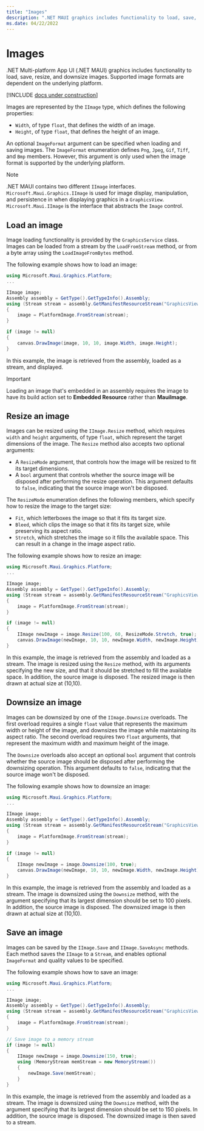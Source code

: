 ```yaml
---
title: "Images"
description: ".NET MAUI graphics includes functionality to load, save, resize, and downsize images."
ms.date: 04/22/2022
---
```


# Images

.NET Multi-platform App UI (.NET MAUI) graphics includes functionality to load, save, resize, and downsize images. Supported image formats are dependent on the underlying platform.

[!INCLUDE [docs under construction](~/includes/preview-note.md)]

Images are represented by the `IImage` type, which defines the following properties:

- `Width`, of type `float`, that defines the width of an image.
- `Height`, of type `float`, that defines the height of an image.

An optional `ImageFormat` argument can be specified when loading and saving images. The `ImageFormat` enumeration defines `Png`, `Jpeg`, `Gif`, `Tiff`, and `Bmp` members. However, this argument is only used when the image format is supported by the underlying platform.

> [!NOTE]
> .NET MAUI contains two different `IImage` interfaces. `Microsoft.Maui.Graphics.IImage` is used for image display, manipulation, and persistence in when displaying graphics in a `GraphicsView`. `Microsoft.Maui.IImage` is the interface that abstracts the `Image` control.

## Load an image

Image loading functionality is provided by the `GraphicsService` class. Images can be loaded from a stream by the `LoadFromStream` method, or from a byte array using the `LoadImageFromBytes` method.

The following example shows how to load an image:

```csharp
using Microsoft.Maui.Graphics.Platform;
...

IImage image;
Assembly assembly = GetType().GetTypeInfo().Assembly;
using (Stream stream = assembly.GetManifestResourceStream("GraphicsViewDemos.Resources.Images.dotnet_bot.png"))
{
    image = PlatformImage.FromStream(stream);
}

if (image != null)
{
    canvas.DrawImage(image, 10, 10, image.Width, image.Height);
}
```

In this example, the image is retrieved from the assembly, loaded as a stream, and displayed.

> [!IMPORTANT]
> Loading an image that's embedded in an assembly requires the image to have its build action set to **Embedded Resource** rather than **MauiImage**.

## Resize an image

Images can be resized using the `IImage.Resize` method, which requires `width` and `height` arguments, of type `float`, which represent the target dimensions of the image. The `Resize` method also accepts two optional arguments:

- A `ResizeMode` argument, that controls how the image will be resized to fit its target dimensions.
- A `bool` argument that controls whether the source image will be disposed after performing the resize operation. This argument defaults to `false`, indicating that the source image won't be disposed.

The `ResizeMode` enumeration defines the following members, which specify how to resize the image to the target size:

- `Fit`, which letterboxes the image so that it fits its target size.
- `Bleed`, which clips the image so that it fits its target size, while preserving its aspect ratio.
- `Stretch`, which stretches the image so it fills the available space. This can result in a change in the image aspect ratio.

The following example shows how to resize an image:

```csharp
using Microsoft.Maui.Graphics.Platform;
...

IImage image;
Assembly assembly = GetType().GetTypeInfo().Assembly;
using (Stream stream = assembly.GetManifestResourceStream("GraphicsViewDemos.Resources.Images.dotnet_bot.png"))
{
    image = PlatformImage.FromStream(stream);
}

if (image != null)
{
    IImage newImage = image.Resize(100, 60, ResizeMode.Stretch, true);
    canvas.DrawImage(newImage, 10, 10, newImage.Width, newImage.Height);
}
```

In this example, the image is retrieved from the assembly and loaded as a stream. The image is resized using the `Resize` method, with its arguments specifying the new size, and that it should be stretched to fill the available space. In addition, the source image is disposed. The resized image is then drawn at actual size at (10,10).

## Downsize an image

Images can be downsized by one of the `IImage.Downsize` overloads. The first overload requires a single `float` value that represents the maximum width or height of the image, and downsizes the image while maintaining its aspect ratio. The second overload requires two `float` arguments, that represent the maximum width and maximum height of the image.

The `Downsize` overloads also accept an optional `bool` argument that controls whether the source image should be disposed after performing the downsizing operation. This argument defaults to `false`, indicating that the source image won't be disposed.

The following example shows how to downsize an image:

```csharp
using Microsoft.Maui.Graphics.Platform;
...

IImage image;
Assembly assembly = GetType().GetTypeInfo().Assembly;
using (Stream stream = assembly.GetManifestResourceStream("GraphicsViewDemos.Resources.Images.dotnet_bot.png"))
{
    image = PlatformImage.FromStream(stream);
}

if (image != null)
{
    IImage newImage = image.Downsize(100, true);
    canvas.DrawImage(newImage, 10, 10, newImage.Width, newImage.Height);
}
```

In this example, the image is retrieved from the assembly and loaded as a stream. The image is downsized using the `Downsize` method, with the argument specifying that its largest dimension should be set to 100 pixels. In addition, the source image is disposed. The downsized image is then drawn at actual size at (10,10).

## Save an image

Images can be saved by the `IImage.Save` and `IImage.SaveAsync` methods. Each method saves the `IImage` to a `Stream`, and enables optional `ImageFormat` and quality values to be specified.

The following example shows how to save an image:

```csharp
using Microsoft.Maui.Graphics.Platform;
...

IImage image;
Assembly assembly = GetType().GetTypeInfo().Assembly;
using (Stream stream = assembly.GetManifestResourceStream("GraphicsViewDemos.Resources.Images.dotnet_bot.png"))
{
    image = PlatformImage.FromStream(stream);
}

// Save image to a memory stream
if (image != null)
{
    IImage newImage = image.Downsize(150, true);
    using (MemoryStream memStream = new MemoryStream())
    {
        newImage.Save(memStream);
    }
}
```

In this example, the image is retrieved from the assembly and loaded as a stream. The image is downsized using the `Downsize` method, with the argument specifying that its largest dimension should be set to 150 pixels. In addition, the source image is disposed. The downsized image is then saved to a stream.
